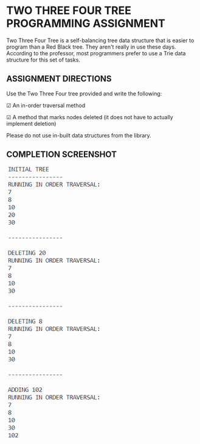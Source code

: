 # TWO THREE FOUR TREE PROGRAMMING ASSIGNMENT

Two Three Four Tree is a self-balancing tree data structure that is easier to program than a Red Black tree. They aren't really in use these days. According to the professor, most programmers prefer to use a Trie data structure for this set of tasks.


## ASSIGNMENT DIRECTIONS

Use the Two Three Four tree provided and write the following:

☑ An in-order traversal method

☑ A method that marks nodes deleted (it does not have to actually implement deletion)


Please do not use in-built data structures from the library.

## COMPLETION SCREENSHOT

![Example of Two-Three-Four Tree](../screenshots/two_three_four_tree.png)
